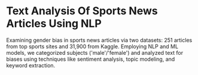 # Text Analysis Of Sports News Articles Using NLP
Examining gender bias in sports news articles via two datasets: 251 articles from top sports sites and 31,900 from Kaggle. Employing NLP and ML models, we categorized subjects ('male'/'female') and analyzed text for biases using techniques like sentiment analysis, topic modeling, and keyword extraction.
